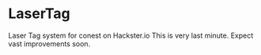 # LaserTag
Laser Tag system for conest on Hackster.io
This is very last minute. Expect vast improvements soon.

